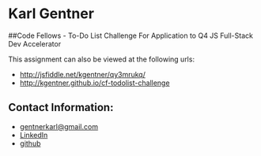 # Karl Gentner

##Code Fellows - To-Do List Challenge
For Application to Q4 JS Full-Stack Dev Accelerator

This assignment can also be viewed at the following urls:
* http://jsfiddle.net/kgentner/qy3mrukq/
* http://kgentner.github.io/cf-todolist-challenge


## Contact Information:

* gentnerkarl@gmail.com
* [LinkedIn](https://www.linkedin.com/in/karlgentner)
* [github](https://github.com/kgentner)

